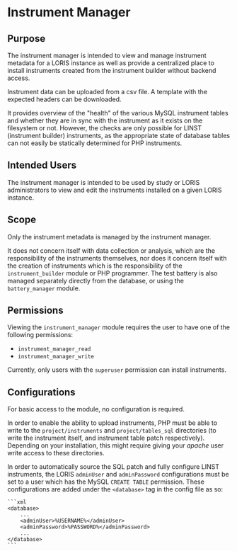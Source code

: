 # Instrument Manager

## Purpose

The instrument manager is intended to view and manage instrument
metadata for a LORIS instance as well as provide a centralized place
to install instruments created from the instrument builder without
backend access.

Instrument data can be uploaded from a csv file. A template with the
expected headers can be downloaded.

It provides overview of the "health" of the various MySQL instrument
tables and whether they are in sync with the instrument as it
exists on the filesystem or not. However, the checks are only possible
for LINST (instrument builder) instruments, as the appropriate state
of database tables can not easily be statically determined for PHP
instruments.


## Intended Users

The instrument manager is intended to be used by study or LORIS
administrators to view and edit the instruments installed on a given
LORIS instance.

## Scope

Only the instrument metadata is managed by the instrument manager.

It does not concern itself with data collection or analysis,
which are the responsibility of the instruments themselves, nor does
it concern itself with the creation of instruments which is the
responsibility of the `instrument_builder` module or PHP programmer. 
The test battery is also managed separately directly from the database, or using the `battery_manager` module.

## Permissions

Viewing the `instrument_manager` module requires the user to have one of the 
following permissions:
* `instrument_manager_read`
* `instrument_manager_write`

Currently, only users with the `superuser` permission can install instruments.

## Configurations

For basic access to the module, no configuration is required.

In order to enable the ability to upload instruments, PHP must be
able to write to the `project/instruments` and `project/tables_sql`
directories (to write the instrument itself, and instrument table
patch respectively). Depending on your installation, this might 
require giving your *apache* user write access to these directories.

In order to automatically source the SQL patch and fully configure
LINST instruments, the LORIS `adminUser` and `adminPassword` configurations
must be set to a user which has the MySQL `CREATE TABLE` permission. These configurations are added under the `<database>` tag in the config file as so:

    ```xml
    <database>
        ...
        <adminUser>%USERNAME%</adminUser>
        <adminPassword>%PASSWORD%</adminPassword>
        ...
    </database>
    ```

